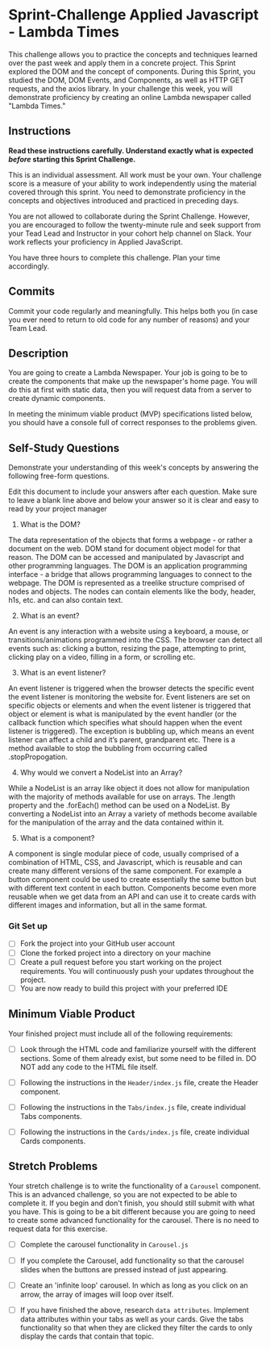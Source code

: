 # Sprint-Challenge Applied Javascript - Lambda Times

This challenge allows you to practice the concepts and techniques learned over the past week and apply them in a concrete project. This Sprint explored the DOM and the concept of components. During this Sprint, you studied the DOM, DOM Events, and Components, as well as HTTP GET requests, and the axios library. In your challenge this week, you will demonstrate proficiency by creating an online Lambda newspaper called "Lambda Times."

## Instructions

**Read these instructions carefully. Understand exactly what is expected _before_ starting this Sprint Challenge.**

This is an individual assessment. All work must be your own. Your challenge score is a measure of your ability to work independently using the material covered through this sprint. You need to demonstrate proficiency in the concepts and objectives introduced and practiced in preceding days.

You are not allowed to collaborate during the Sprint Challenge. However, you are encouraged to follow the twenty-minute rule and seek support from your Tead Lead and Instructor in your cohort help channel on Slack. Your work reflects your proficiency in Applied JavaScript.

You have three hours to complete this challenge. Plan your time accordingly.

## Commits

Commit your code regularly and meaningfully. This helps both you (in case you ever need to return to old code for any number of reasons) and your Team Lead.

## Description

You are going to create a Lambda Newspaper. Your job is going to be to create the components that make up the newspaper's home page. You will do this at first with static data, then you will request data from a server to create dynamic components.

In meeting the minimum viable product (MVP) specifications listed below, you should have a console full of correct responses to the problems given.

## Self-Study Questions

Demonstrate your understanding of this week's concepts by answering the following free-form questions.

Edit this document to include your answers after each question. Make sure to leave a blank line above and below your answer so it is clear and easy to read by your project manager

1. What is the DOM?

The data representation of the objects that forms a webpage - or rather a document on the web.  DOM stand for document object model for that reason.  The DOM can be accessed and manipulated by Javascript and other programming languages.  The DOM is an application programming interface - a bridge that allows programming languages to connect to the webpage.  The DOM is represented as a treelike structure comprised of nodes and objects.  The nodes can contain elements like the body, header, h1s, etc. and can also contain text. 

2. What is an event?

An event is any interaction with a website using a keyboard, a mouse, or transitions/animations programmed into the CSS. The browser can detect all events such as: clicking a button, resizing the page, attempting to print, clicking play on a video, filling in a form, or scrolling etc.

3. What is an event listener?

An event listener is triggered when the browser detects the specific event the event listener is monitoring the website for.  Event listeners are set on specific objects or elements and when the event listener is triggered that object or element is what is manipulated by the event handler (or the callback function which specifies what should happen when the event listener is triggered).  The exception is bubbling up, which means an event listener can affect a child and it’s parent, grandparent etc.  There is a method available to stop the bubbling from occurring called .stopPropogation.

4. Why would we convert a NodeList into an Array?

While a NodeList is an array like object it does not allow for manipulation with the majority of methods available for use on arrays.  The .length property and the .forEach() method can be used on a NodeList.  By converting a NodeList into an Array a variety of methods become available for the manipulation of the array and the data contained within it. 

5. What is a component?

A component is single modular piece of code, usually comprised of a combination of HTML, CSS, and Javascript, which is reusable and can create many different versions of the same component.  For example a button component could be used to create essentially the same button but with different text content in each button.   Components become even more reusable when we get data from an API and can use it to create cards with different images and information, but all in the same format. 

### Git Set up

* [ ] Fork the project into your GitHub user account
* [ ] Clone the forked project into a directory on your machine
* [ ] Create a pull request before you start working on the project requirements.  You will continuously push your updates throughout the project.
* [ ] You are now ready to build this project with your preferred IDE

## Minimum Viable Product

Your finished project must include all of the following requirements:

* [ ] Look through the HTML code and familiarize yourself with the different sections. Some of them already exist, but some need to be filled in. DO NOT add any code to the HTML file itself.

* [ ] Following the instructions in the `Header/index.js` file, create the Header component. 

* [ ] Following the instructions in the `Tabs/index.js` file, create individual Tabs components.

* [ ] Following the instructions in the `Cards/index.js` file, create individual Cards components.

## Stretch Problems

Your stretch challenge is to write the functionality of a `Carousel` component. This is an advanced challenge, so you are not expected to be able to complete it. If you begin and don't finish, you should still submit with what you have. This is going to be a bit different because you are going to need to create some advanced functionality for the carousel. There is no need to request data for this exercise.

* [ ] Complete the carousel functionality in `Carousel.js`

* [ ] If you complete the Carousel, add functionality so that the carousel slides when the buttons are pressed instead of just appearing.

* [ ] Create an 'infinite loop' carousel. In which as long as you click on an arrow, the array of images will loop over itself.

* [ ] If you have finished the above, research `data attributes`. Implement data attributes within your tabs as well as your cards. Give the tabs functionality so that when they are clicked they filter the cards to only display the cards that contain that topic.
